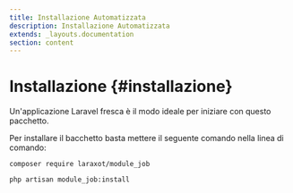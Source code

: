 ```yaml
---
title: Installazione Automatizzata
description: Installazione Automatizzata
extends: _layouts.documentation
section: content
---
```


# Installazione {#installazione}

Un'applicazione Laravel fresca è il modo ideale per iniziare con questo pacchetto. 

Per installare il bacchetto basta mettere il seguente comando nella linea di comando:

```console
composer require laraxot/module_job

php artisan module_job:install
```